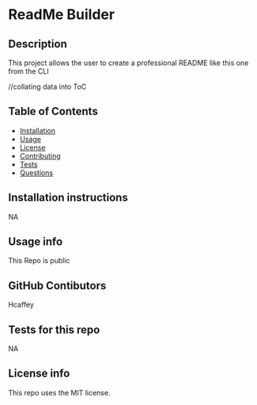 # ReadMe Builder
 
  ## Description
  This project allows the user to create a professional README like this one from the CLI
  
  //collating data into ToC
  ## Table of Contents
  - [Installation](#installation)
  - [Usage](#usage)
  - [License](#license)
  - [Contributing](#contributing)
  - [Tests](#tests)
  - [Questions](#questions)
  
  ## Installation instructions
  NA
  
  ## Usage info
  This Repo is public
  
  ## GitHub Contibutors
  Hcaffey
  
  ## Tests for this repo
  NA

  ## License info
  This repo uses the MIT license.